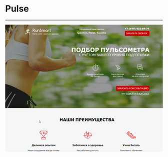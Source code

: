 # Pulse
---
<div>
  <img src="https://github.com/Despair08/pulse/blob/main/assets/preview.png" title="screen" alt="screen" />&nbsp;
</div>